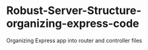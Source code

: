 # Robust-Server-Structure-organizing-express-code
Organizing Express app into router and controller files
